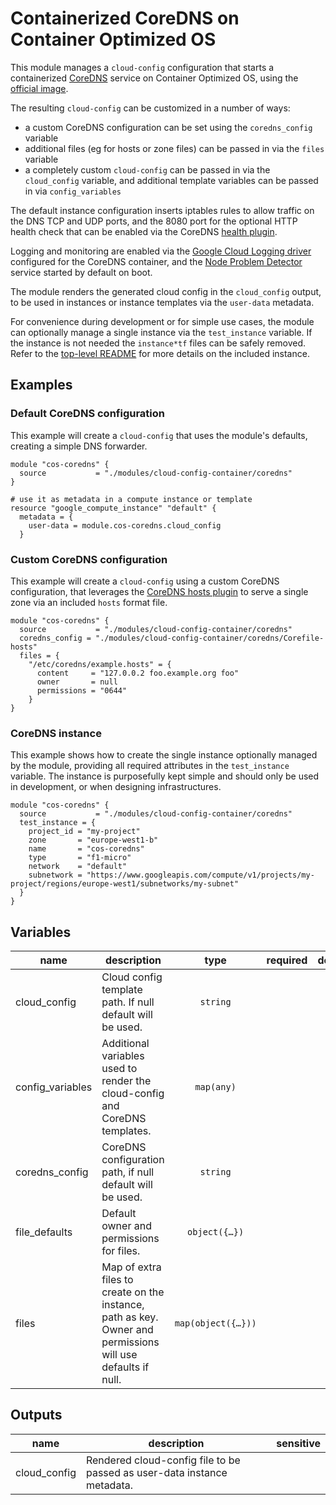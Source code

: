 # Containerized CoreDNS on Container Optimized OS

This module manages a `cloud-config` configuration that starts a containerized [CoreDNS](https://coredns.io/) service on Container Optimized OS, using the [official image](https://hub.docker.com/r/coredns/coredns/).

The resulting `cloud-config` can be customized in a number of ways:

- a custom CoreDNS configuration can be set using the `coredns_config` variable
- additional files (eg for hosts or zone files) can be passed in via the `files` variable
- a completely custom `cloud-config` can be passed in via the `cloud_config` variable, and additional template variables can be passed in via `config_variables`

The default instance configuration inserts iptables rules to allow traffic on the DNS TCP and UDP ports, and the 8080 port for the optional HTTP health check that can be enabled via the CoreDNS [health plugin](https://coredns.io/plugins/health/).

Logging and monitoring are enabled via the [Google Cloud Logging driver](https://docs.docker.com/config/containers/logging/gcplogs/) configured for the CoreDNS container, and the [Node Problem Detector](https://cloud.google.com/container-optimized-os/docs/how-to/monitoring) service started by default on boot.

The module renders the generated cloud config in the `cloud_config` output, to be used in instances or instance templates via the `user-data` metadata.

For convenience during development or for simple use cases, the module can optionally manage a single instance via the `test_instance` variable. If the instance is not needed the `instance*tf` files can be safely removed. Refer to the [top-level README](../README.md) for more details on the included instance.

## Examples

### Default CoreDNS configuration

This example will create a `cloud-config` that uses the module's defaults, creating a simple DNS forwarder.

```hcl
module "cos-coredns" {
  source           = "./modules/cloud-config-container/coredns"
}

# use it as metadata in a compute instance or template
resource "google_compute_instance" "default" {
  metadata = {
    user-data = module.cos-coredns.cloud_config
  }
```

### Custom CoreDNS configuration

This example will create a `cloud-config` using a custom CoreDNS configuration, that leverages the [CoreDNS hosts plugin]() to serve a single zone via an included `hosts` format file.

```hcl
module "cos-coredns" {
  source           = "./modules/cloud-config-container/coredns"
  coredns_config = "./modules/cloud-config-container/coredns/Corefile-hosts"
  files = {
    "/etc/coredns/example.hosts" = {
      content     = "127.0.0.2 foo.example.org foo"
      owner       = null
      permissions = "0644"
    }
}
```

### CoreDNS instance

This example shows how to create the single instance optionally managed by the module, providing all required attributes in the `test_instance` variable. The instance is purposefully kept simple and should only be used in development, or when designing infrastructures.

```hcl
module "cos-coredns" {
  source           = "./modules/cloud-config-container/coredns"
  test_instance = {
    project_id = "my-project"
    zone       = "europe-west1-b"
    name       = "cos-coredns"
    type       = "f1-micro"
    network    = "default"
    subnetwork = "https://www.googleapis.com/compute/v1/projects/my-project/regions/europe-west1/subnetworks/my-subnet"
  }
}
```


<!-- BEGIN TFDOC -->

## Variables

| name | description | type | required | default |
|---|---|:---:|:---:|:---:|
| cloud_config | Cloud config template path. If null default will be used. | <code>string</code> |  | <code>null</code> |
| config_variables | Additional variables used to render the cloud-config and CoreDNS templates. | <code>map&#40;any&#41;</code> |  | <code>&#123;&#125;</code> |
| coredns_config | CoreDNS configuration path, if null default will be used. | <code>string</code> |  | <code>null</code> |
| file_defaults | Default owner and permissions for files. | <code title="object&#40;&#123;&#10;  owner       &#61; string&#10;  permissions &#61; string&#10;&#125;&#41;">object&#40;&#123;&#8230;&#125;&#41;</code> |  | <code title="&#123;&#10;  owner       &#61; &#34;root&#34;&#10;  permissions &#61; &#34;0644&#34;&#10;&#125;">&#123;&#8230;&#125;</code> |
| files | Map of extra files to create on the instance, path as key. Owner and permissions will use defaults if null. | <code title="map&#40;object&#40;&#123;&#10;  content     &#61; string&#10;  owner       &#61; string&#10;  permissions &#61; string&#10;&#125;&#41;&#41;">map&#40;object&#40;&#123;&#8230;&#125;&#41;&#41;</code> |  | <code>&#123;&#125;</code> |

## Outputs

| name | description | sensitive |
|---|---|:---:|
| cloud_config | Rendered cloud-config file to be passed as user-data instance metadata. |  |

<!-- END TFDOC -->

